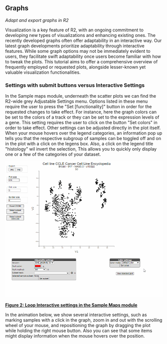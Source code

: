 <a id="graphs"> </a>

## Graphs


*Adapt and export graphs in R2*

Visualization is a key feature of R2, with an ongoing commitment to developing new types of visualizations and 
enhancing existing ones. The recently developed graphs often offer adaptability in an interactive way. Our latest 
graph developments prioritize adaptability through interactive features. While some graph options may not be immediately evident to users, they facilitate swift adaptability once users become familiar with how to tweak the plots. This tutorial aims to offer a comprehensive overview of frequently employed or requested plots, alongside lesser-known yet valuable visualization functionalities.

### Settings with submit buttons versus Interactive Settings

In the Sample maps module, underneath the scatter plots we can find the R2-wide grey Adjustable Settings menu. 
Options listed in these menu require the user to press the "Set [functionality]" button in order for the requested 
changes to take effect. 
For instance, here the graph colors can be set to the colors of a track or they can be set to the expression levels 
of a gene. This setting requires the user to click on the button "Set colors" in order to take effect. Other 
settings can be adjusted directly in the plot itself. When your mouse hovers over the legend categories, an information 
pop up tells you that the respective subgroup of samples can be toggled off and on in the plot with a click on the 
legens box. Also, a click on the legend title "histology" wil invert the selection, This allows you to quickly only 
display one or a few of the categories of your dataset. 

![](_static/images/Graphs/samplemaps_color_settings_legend_toggle.gif "Figure 2: Interactive settings in the Sample Maps module")

[**Figure 2: Loop Interactive settings in the Sample Maps module**](_static/images/Graphs/samplemaps_color_settings_legend_toggle.gif)

In the animation below, we show several interactive settings, such as marking samples with a click in the graph, 
zoom in and out with the scrolling wheel of your mouse, and repositioning the graph by dragging the plot while 
holding the right mouse button. Also you can see that some items might display information when the mouse hovers 
over the position. 